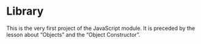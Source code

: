 # Library
This is the very first project of the JavaScript module. It is preceded by the lesson about “Objects” and the “Object Constructor”.
